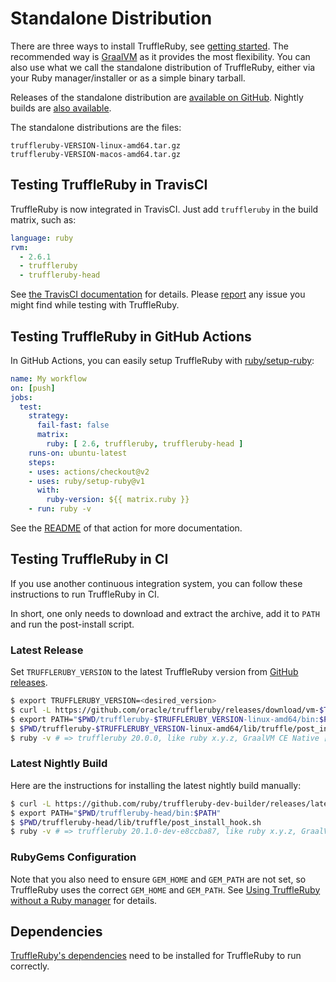 # Standalone Distribution

There are three ways to install TruffleRuby, see
[getting started](../../README.md#getting-started). The recommended way is
[GraalVM](installing-graalvm.md) as it provides the most flexibility.
You can also use what we call the standalone distribution of TruffleRuby,
either via your Ruby manager/installer or as a simple binary tarball.

Releases of the standalone distribution are
[available on GitHub](https://github.com/oracle/truffleruby/releases/latest).
Nightly builds are [also available](https://github.com/ruby/truffleruby-dev-builder/releases/latest).

The standalone distributions are the files:

```
truffleruby-VERSION-linux-amd64.tar.gz
truffleruby-VERSION-macos-amd64.tar.gz
```

## Testing TruffleRuby in TravisCI

TruffleRuby is now integrated in TravisCI.
Just add `truffleruby` in the build matrix, such as:

```yaml
language: ruby
rvm:
  - 2.6.1
  - truffleruby
  - truffleruby-head
```

See [the TravisCI documentation](https://docs.travis-ci.com/user/languages/ruby#truffleruby) for details.
Please [report](https://github.com/oracle/truffleruby/issues) any issue you might find while testing with TruffleRuby.

## Testing TruffleRuby in GitHub Actions

In GitHub Actions, you can easily setup TruffleRuby with [ruby/setup-ruby](https://github.com/ruby/setup-ruby):

```yaml
name: My workflow
on: [push]
jobs:
  test:
    strategy:
      fail-fast: false
      matrix:
        ruby: [ 2.6, truffleruby, truffleruby-head ]
    runs-on: ubuntu-latest
    steps:
    - uses: actions/checkout@v2
    - uses: ruby/setup-ruby@v1
      with:
        ruby-version: ${{ matrix.ruby }}
    - run: ruby -v
```

See the [README](https://github.com/marketplace/actions/setup-ruby-jruby-and-truffleruby) of that action for more documentation.

## Testing TruffleRuby in CI

If you use another continuous integration system, you can follow these
instructions to run TruffleRuby in CI.

In short, one only needs to download and extract the archive, add it to `PATH`
and run the post-install script.

### Latest Release

Set `TRUFFLERUBY_VERSION` to the latest TruffleRuby version from
[GitHub releases](https://github.com/oracle/truffleruby/releases/latest).

```bash
$ export TRUFFLERUBY_VERSION=<desired_version>
$ curl -L https://github.com/oracle/truffleruby/releases/download/vm-$TRUFFLERUBY_VERSION/truffleruby-$TRUFFLERUBY_VERSION-linux-amd64.tar.gz | tar xz
$ export PATH="$PWD/truffleruby-$TRUFFLERUBY_VERSION-linux-amd64/bin:$PATH"
$ $PWD/truffleruby-$TRUFFLERUBY_VERSION-linux-amd64/lib/truffle/post_install_hook.sh
$ ruby -v # => truffleruby 20.0.0, like ruby x.y.z, GraalVM CE Native [x86_64-linux]
```

### Latest Nightly Build

Here are the instructions for installing the latest nightly build manually:

```bash
$ curl -L https://github.com/ruby/truffleruby-dev-builder/releases/latest/download/truffleruby-head-ubuntu-18.04.tar.gz | tar xz
$ export PATH="$PWD/truffleruby-head/bin:$PATH"
$ $PWD/truffleruby-head/lib/truffle/post_install_hook.sh
$ ruby -v # => truffleruby 20.1.0-dev-e8ccba87, like ruby x.y.z, GraalVM CE Native [x86_64-linux]
```

### RubyGems Configuration

Note that you also need to ensure `GEM_HOME` and `GEM_PATH` are not set, so
TruffleRuby uses the correct `GEM_HOME` and `GEM_PATH`.
See [Using TruffleRuby without a Ruby manager](ruby-managers.md#using-truffleruby-without-a-ruby-manager)
for details.

## Dependencies

[TruffleRuby's dependencies](../../README.md#dependencies) need to be installed
for TruffleRuby to run correctly.
